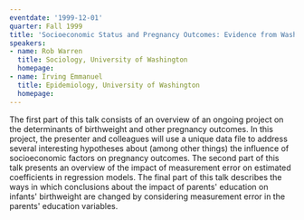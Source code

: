 ```yaml
---
eventdate: '1999-12-01'
quarter: Fall 1999
title: 'Socioeconomic Status and Pregnancy Outcomes: Evidence from Washington State'
speakers:
- name: Rob Warren
  title: Sociology, University of Washington
  homepage:
- name: Irving Emmanuel
  title: Epidemiology, University of Washington
  homepage:
---
```

The first part of this talk consists of an overview of an ongoing project on the determinants of birthweight and other pregnancy outcomes. In this project, the presenter and colleagues will use a unique data file to address several interesting hypotheses about (among other things) the influence of socioeconomic factors on pregnancy outcomes. The second part of this talk presents an overview of the impact of measurement error on estimated coefficients in regression models. The final part of this talk describes the ways in which conclusions about the impact of parents' education on infants' birthweight are changed by considering measurement error in the parents' education variables.


